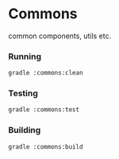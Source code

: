 Commons
=======
common components, utils etc.

### Running
```bash
gradle :commons:clean
```
### Testing
```bash
gradle :commons:test
```
### Building 
```bash
gradle :commons:build
```
